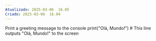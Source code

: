 ```yaml
---
Atualizado: 2025-03-06  16.05
Criado: 2025-03-06  16.04
---
```

Print a greeting message to the console
print("Olá, Mundo!")  # This line outputs "Olá, Mundo!" to the screen

